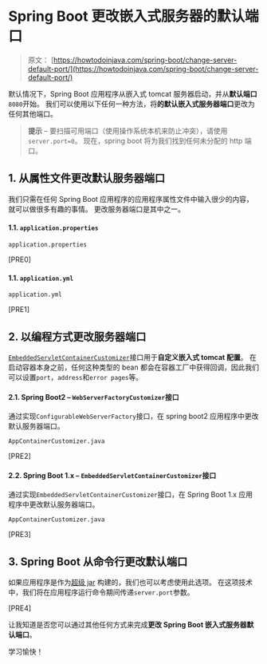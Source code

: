 # Spring Boot 更改嵌入式服务器的默认端口

> 原文： [https://howtodoinjava.com/spring-boot/change-server-default-port/](https://howtodoinjava.com/spring-boot/change-server-default-port/)

默认情况下，Spring Boot 应用程序从嵌入式 tomcat 服务器启动，并从**默认端口** `8080`开始。 我们可以使用以下任何一种方法，将**的默认嵌入式服务器端口**更改为任何其他端口。

> **提示** – 要扫描可用端口（使用操作系统本机来防止冲突），请使用`server.port=0`。 现在，spring boot 将为我们找到任何未分配的 http 端口。

## 1\. 从属性文件更改默认服务器端口

我们只需在任何 Spring Boot 应用程序的应用程序属性文件中输入很少的内容，就可以做很多有趣的事情。 更改服务器端口是其中之一。

#### 1.1. `application.properties`

`application.properties`

[PRE0]

#### 1.1. `application.yml`

`application.yml`

[PRE1]

## 2\. 以编程方式更改服务器端口

[`EmbeddedServletContainerCustomizer`](https://docs.spring.io/spring-boot/docs/current/api/org/springframework/boot/context/embedded/EmbeddedServletContainerCustomizer.html)接口用于**自定义嵌入式 tomcat 配置**。 在启动容器本身之前，任何这种类型的 bean 都会在容器工厂中获得回调，因此我们可以设置`port`，`address`和`error pages`等。

#### 2.1. Spring Boot2 – `WebServerFactoryCustomizer`接口

通过实现`ConfigurableWebServerFactory`接口，在 spring boot2 应用程序中更改默认服务器端口。

`AppContainerCustomizer.java`

[PRE2]

#### 2.2. Spring Boot 1.x – `EmbeddedServletContainerCustomizer`接口

通过实现`EmbeddedServletContainerCustomizer`接口，在 Spring Boot 1.x 应用程序中更改默认服务器端口。

`AppContainerCustomizer.java`

[PRE3]

## 3\. Spring Boot 从命令行更改默认端口

如果应用程序是作为[超级 jar](//howtodoinjava.com/maven/maven-shade-plugin-create-uberfat-jar-example/) 构建的，我们也可以考虑使用此选项。 在这项技术中，我们将在应用程序运行命令期间传递`server.port`参数。

[PRE4]

让我知道是否您可以通过其他任何方式来完成**更改 Spring Boot 嵌入式服务器默认端口**。

学习愉快！
